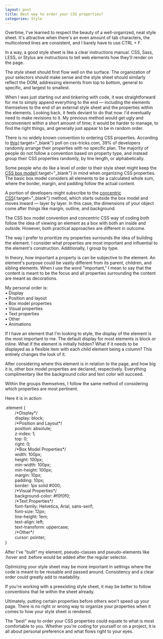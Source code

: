 ```yaml
---
layout: post
title: Best way to order your CSS properties?
categories: Style
---
```


Overtime, I've learned to respect the beauty of a well-organized, neat style sheet. It's attractive when there's an even amount of tab characters, the multicolored lines are consistent, and I barely have to use CTRL + F. 

In a way, a good style sheet is like a clear instructions manual. CSS, Sass, LESS, or Stylus are instructions to tell web elements how they'll render on the page. 

The style sheet should first flow well on the surface. The organization of your selectors should make sense and the style sheet should similarly reflect the DOM, addressing elements from top to bottom, general to specific, and largest to smallest. 

When I was just starting out and tinkering with code, it was straightforward for me to simply append everything to the end — including the elements themselves to the end of an external style sheet and the properties within the elements. Looking back, it feels deviant to do that now. I'd eventually need to make revisions to it. My previous method would get ugly and inconvenient within a short amount of time; it would be harder to manage, to find the right things, and generally just appear to be in random order. 

There is no widely known convention to ordering CSS properties. According to [this](https://css-tricks.com/poll-results-how-do-you-order-your-css-properties/){:target="_blank"} poll on css-tricks.com, 39% of developers randomly arrange their properties with no specific plan. The majority of people do not follow a convention based on property type, and instead group their CSS properties randomly, by line length, or alphabetically.

Some people who do like a level of order to their style sheet might keep the [CSS box model](https://www.w3schools.com/css/css_boxmodel.asp){:target="_blank"} in mind when organizing CSS properties. The basic box model considers all elements to be a calculated whole sum, where the border, margin, and padding follow the actual content. 

A portion of developers might subscribe to the [concentric CSS](https://rhodesmill.org/brandon/2011/concentric-css/){:target="_blank"} method, which starts outside the box model and moves inward — layer by layer. In this case, the dimensions of your object come after things like margin, outline, and background. 

The CSS box model convention and concentric CSS way of coding both follow the idea of viewing an element as a box with both an inside and outside. However, both practical approaches are different in outcome. 

The way I prefer to prioritize my properties surrounds the idea of building the element. I consider what properties are most important and influential to the element's construction. Additionally, I group by type. 

In theory, how important a property is can be subjective to the element. An element's purpose could be vastly different from its parent, children, and sibling elements. When I use the word "important," I mean to say that the content is meant to be the focus and all properties surrounding the content are meant as decorations. 

My personal order is:<br>
• Display<br>
• Position and layout<br>
• Box model properties<br>
• Visual properties<br>
• Text properties<br>
• Other<br>
• Animations

If I have an element that I'm looking to style, the display of the element is the most important to me. The default display for most elements is block or inline. What if the element is initially hidden? What if it needs to be displayed as a flexible item with each child element being a column? This entirely changes the look of it. 

After considering where this element is in relation to the page, and how big it is, other box model properties are declared, respectively. Everything complimentary like the background color and text color will succeed. 

Within the groups themselves, I follow the same method of considering which properties are most pertinent.

Here it is in action: 

<div class="blockcode">
<p>.element {<br>
&emsp; &emsp;<span class="blockcomment">/*Display*/</span><br>
&emsp; &emsp;display: block;<br>
&emsp; &emsp;<span class="blockcomment">/*Position and Layout*/</span><br>
&emsp; &emsp;position: absolute;<br>
&emsp; &emsp;z-index: 1;<br>
&emsp; &emsp;top: 0;<br>
&emsp; &emsp;right: 0;<br>
&emsp; &emsp;<span class="blockcomment">/*Box Model Properties*/</span><br>
&emsp; &emsp;width: 100px;<br>
&emsp; &emsp;height: 100px;<br>
&emsp; &emsp;min-width: 100px;<br>
&emsp; &emsp;min-height: 100px;<br>
&emsp; &emsp;margin: 10px;<br>
&emsp; &emsp;padding: 10px;<br>
&emsp; &emsp;border: 1px solid #000;<br>
&emsp; &emsp;<span class="blockcomment">/*Visual Properties*/</span><br>
&emsp; &emsp;background-color: #f0f0f0;<br>
&emsp; &emsp;<span class="blockcomment">/*Text Properties*/</span><br>
&emsp; &emsp;font-family: Helvetica, Arial, sans-serif;<br>
&emsp; &emsp;font-size: 12px;<br>
&emsp; &emsp;line-height: 1em;<br>
&emsp; &emsp;text-align: left;<br>
&emsp; &emsp;text-transform: uppercase;<br>
&emsp; &emsp;<span class="blockcomment">/*Other*/</span><br>
&emsp; &emsp;cursor: pointer;<br>
}
</p>
</div>

After I've "built" my element, pseudo-classes and pseudo-elements like :hover and :before would be added after the regular selector. 

Optimizing your style sheet may be more important in settings where the code is meant to be reusable and passed around. Consistency and a clear order could greatly add to readability. 

If you're working with a preexisting style sheet, it may be better to follow conventions that lie within the sheet already. 

Ultimately, putting certain properties before others won't speed up your page. There is no right or wrong way to organize your properties when it comes to how your style sheet is rendered. 

The "best" way to order your CSS properties could equate to what is most comfortable to you. Whether you're coding for yourself or on a project, it is all about personal preference and what flows right to your eyes. 